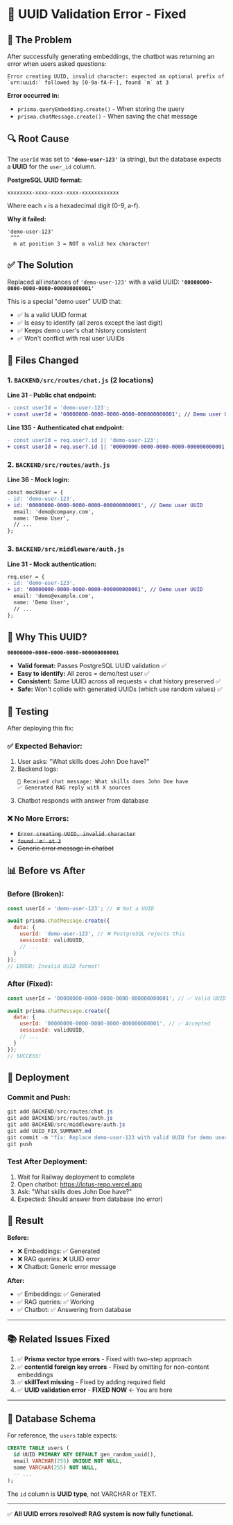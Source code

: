 # 🔧 UUID Validation Error - Fixed

## 🚨 The Problem

After successfully generating embeddings, the chatbot was returning an error when users asked questions:

```
Error creating UUID, invalid character: expected an optional prefix of `urn:uuid:` followed by [0-9a-fA-F-], found `m` at 3
```

**Error occurred in:**
- `prisma.queryEmbedding.create()` - When storing the query
- `prisma.chatMessage.create()` - When saving the chat message

## 🔍 Root Cause

The `userId` was set to **`'demo-user-123'`** (a string), but the database expects a **UUID** for the `user_id` column.

**PostgreSQL UUID format:**
```
xxxxxxxx-xxxx-xxxx-xxxx-xxxxxxxxxxxx
```
Where each `x` is a hexadecimal digit (0-9, a-f).

**Why it failed:**
```
'demo-user-123' 
 ^^^
  m at position 3 = NOT a valid hex character!
```

## ✅ The Solution

Replaced all instances of `'demo-user-123'` with a valid UUID: **`'00000000-0000-0000-0000-000000000001'`**

This is a special "demo user" UUID that:
- ✅ Is a valid UUID format
- ✅ Is easy to identify (all zeros except the last digit)
- ✅ Keeps demo user's chat history consistent
- ✅ Won't conflict with real user UUIDs

## 📝 Files Changed

### 1. `BACKEND/src/routes/chat.js` (2 locations)

**Line 31 - Public chat endpoint:**
```diff
- const userId = 'demo-user-123';
+ const userId = '00000000-0000-0000-0000-000000000001'; // Demo user UUID
```

**Line 135 - Authenticated chat endpoint:**
```diff
- const userId = req.user?.id || 'demo-user-123';
+ const userId = req.user?.id || '00000000-0000-0000-0000-000000000001'; // Demo user UUID
```

### 2. `BACKEND/src/routes/auth.js`

**Line 36 - Mock login:**
```diff
const mockUser = {
- id: 'demo-user-123',
+ id: '00000000-0000-0000-0000-000000000001', // Demo user UUID
  email: 'demo@company.com',
  name: 'Demo User',
  // ...
};
```

### 3. `BACKEND/src/middleware/auth.js`

**Line 31 - Mock authentication:**
```diff
req.user = {
- id: 'demo-user-123',
+ id: '00000000-0000-0000-0000-000000000001', // Demo user UUID
  email: 'demo@example.com',
  name: 'Demo User',
  // ...
};
```

## 🎯 Why This UUID?

**`00000000-0000-0000-0000-000000000001`**

- **Valid format:** Passes PostgreSQL UUID validation ✅
- **Easy to identify:** All zeros = demo/test user ✅
- **Consistent:** Same UUID across all requests = chat history preserved ✅
- **Safe:** Won't collide with generated UUIDs (which use random values) ✅

## 🧪 Testing

After deploying this fix:

### ✅ Expected Behavior:
1. User asks: "What skills does John Doe have?"
2. Backend logs:
   ```
   💬 Received chat message: What skills does John Doe have
   ✅ Generated RAG reply with X sources
   ```
3. Chatbot responds with answer from database

### ❌ No More Errors:
- ~~`Error creating UUID, invalid character`~~
- ~~`found 'm' at 3`~~
- ~~Generic error message in chatbot~~

## 📊 Before vs After

### Before (Broken):
```javascript
const userId = 'demo-user-123'; // ❌ Not a UUID

await prisma.chatMessage.create({
  data: {
    userId: 'demo-user-123', // ❌ PostgreSQL rejects this
    sessionId: validUUID,
    // ...
  }
});
// ERROR: Invalid UUID format!
```

### After (Fixed):
```javascript
const userId = '00000000-0000-0000-0000-000000000001'; // ✅ Valid UUID

await prisma.chatMessage.create({
  data: {
    userId: '00000000-0000-0000-0000-000000000001', // ✅ Accepted
    sessionId: validUUID,
    // ...
  }
});
// SUCCESS!
```

## 🚀 Deployment

### Commit and Push:
```powershell
git add BACKEND/src/routes/chat.js
git add BACKEND/src/routes/auth.js
git add BACKEND/src/middleware/auth.js
git add UUID_FIX_SUMMARY.md
git commit -m "fix: Replace demo-user-123 with valid UUID for demo user"
git push
```

### Test After Deployment:
1. Wait for Railway deployment to complete
2. Open chatbot: https://lotus-repo.vercel.app
3. Ask: "What skills does John Doe have?"
4. Expected: Should answer from database (no error)

## 🎉 Result

**Before:**
- ❌ Embeddings: ✅ Generated
- ❌ RAG queries: ❌ UUID error
- ❌ Chatbot: Generic error message

**After:**
- ✅ Embeddings: ✅ Generated
- ✅ RAG queries: ✅ Working
- ✅ Chatbot: ✅ Answering from database

---

## 📚 Related Issues Fixed

1. ✅ **Prisma vector type errors** - Fixed with two-step approach
2. ✅ **contentId foreign key errors** - Fixed by omitting for non-content embeddings
3. ✅ **skillText missing** - Fixed by adding required field
4. ✅ **UUID validation error** - **FIXED NOW** ← You are here

---

## 🔗 Database Schema

For reference, the `users` table expects:
```sql
CREATE TABLE users (
  id UUID PRIMARY KEY DEFAULT gen_random_uuid(),
  email VARCHAR(255) UNIQUE NOT NULL,
  name VARCHAR(255) NOT NULL,
  -- ...
);
```

The `id` column is **UUID type**, not VARCHAR or TEXT.

---

✅ **All UUID errors resolved! RAG system is now fully functional.**

